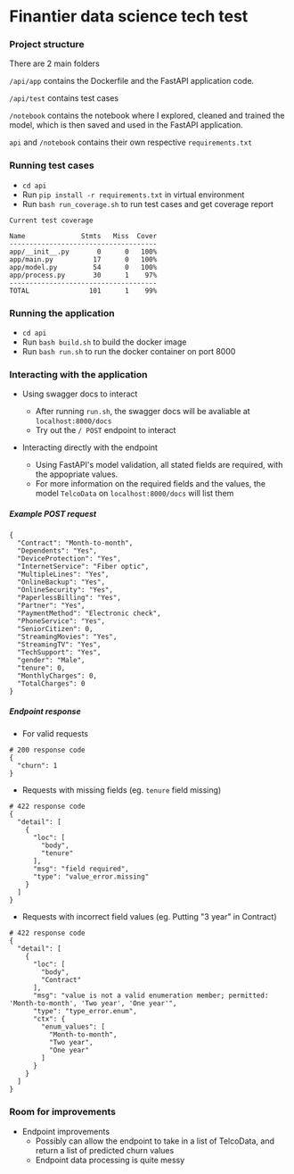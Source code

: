 # Finantier data science tech test

### Project structure
There are 2 main folders

`/api/app` contains the Dockerfile and the FastAPI application code.

`/api/test` contains test cases 

`/notebook` contains the notebook where I explored, cleaned and trained the model, which is then saved and used in the FastAPI application.

`api` and `/notebook` contains their own respective `requirements.txt`

### Running test cases
- `cd api`
- Run `pip install -r requirements.txt` in virtual environment
- Run `bash run_coverage.sh` to run test cases and get coverage report

```
Current test coverage 

Name              Stmts   Miss  Cover
-------------------------------------
app/__init__.py       0      0   100%
app/main.py          17      0   100%
app/model.py         54      0   100%
app/process.py       30      1    97%
-------------------------------------
TOTAL               101      1    99%
```

### Running the application
- `cd api`
- Run `bash build.sh` to build the docker image
- Run `bash run.sh` to run the docker container on port 8000


### Interacting with the application

- Using swagger docs to interact
  - After running `run.sh`, the swagger docs will be avaliable at `localhost:8000/docs`
  - Try out the `/ POST` endpoint to interact
  
  
- Interacting directly with the endpoint
  - Using FastAPI's model validation, all stated fields are required, with the appopriate values.
  - For more information on the required fields and the values, the model `TelcoData` on `localhost:8000/docs` will list them
  

##### Example POST request
```
{
  "Contract": "Month-to-month",
  "Dependents": "Yes",
  "DeviceProtection": "Yes",
  "InternetService": "Fiber optic",
  "MultipleLines": "Yes",
  "OnlineBackup": "Yes",
  "OnlineSecurity": "Yes",
  "PaperlessBilling": "Yes",
  "Partner": "Yes",
  "PaymentMethod": "Electronic check",
  "PhoneService": "Yes",
  "SeniorCitizen": 0,
  "StreamingMovies": "Yes",
  "StreamingTV": "Yes",
  "TechSupport": "Yes",
  "gender": "Male",
  "tenure": 0,
  "MonthlyCharges": 0,
  "TotalCharges": 0
}
```

##### Endpoint response


- For valid requests
```
# 200 response code
{
  "churn": 1
}
```

- Requests with missing fields (eg. `tenure` field missing)
```
# 422 response code
{
  "detail": [
    {
      "loc": [
        "body",
        "tenure"
      ],
      "msg": "field required",
      "type": "value_error.missing"
    }
  ]
}
```

- Requests with incorrect field values (eg. Putting "3 year" in Contract)
```
# 422 response code
{
  "detail": [
    {
      "loc": [
        "body",
        "Contract"
      ],
      "msg": "value is not a valid enumeration member; permitted: 'Month-to-month', 'Two year', 'One year'",
      "type": "type_error.enum",
      "ctx": {
        "enum_values": [
          "Month-to-month",
          "Two year",
          "One year"
        ]
      }
    }
  ]
}
```

### Room for improvements
- Endpoint improvements
  - Possibly can allow the endpoint to take in a list of TelcoData, and return a list of predicted churn values
  - Endpoint data processing is quite messy
